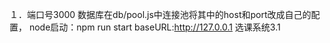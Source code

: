 １．端口号3000
数据库在db/pool.js中连接池将其中的host和port改成自己的配置，
node启动：npm run start
baseURL:http://127.0.0.1
选课系统3.1
